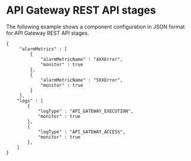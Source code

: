 # API Gateway REST API stages<a name="component-configuration-examples-api-gateway"></a>

The following example shows a component configuration in JSON format for API Gateway REST API stages\.

```
{ 
     "alarmMetrics" : [ 
         {
             "alarmMetricName" : "4XXError",   
             "monitor" : true
         }, 
         {
             "alarmMetricName" : "5XXError",   
             "monitor" : true
         } 
     ],
    "logs" : [
        { 
            "logType" : "API_GATEWAY_EXECUTION",   
            "monitor" : true  
        },
        { 
            "logType" : "API_GATEWAY_ACCESS",   
            "monitor" : true  
        },
    ]
}
```